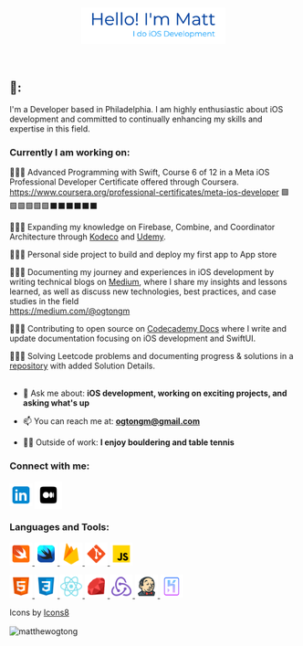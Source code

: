 <p align="center"><a><img width="50%" alt="Hello, I'm Matt. I do iOS Development" src="./assets/readme-header.png" /></a></p>

<br />

## 👋:
I'm a Developer based in Philadelphia. 
I am highly enthusiastic about iOS development and committed to continually enhancing my skills and expertise in this field.
<br>
### Currently I am working on:

👨🏻‍💻 Advanced Programming with Swift, Course 6 of 12 in a Meta iOS Professional Developer Certificate offered through Coursera.
https://www.coursera.org/professional-certificates/meta-ios-developer 🟩🟩🟩🟩🟩🟩⬛️⬛️⬛️⬛️⬛️⬛️

👨🏻‍💻 Expanding my knowledge on Firebase, Combine, and Coordinator Architecture through [Kodeco](https://www.kodeco.com) and [Udemy](https://www.udemy.com/).

👨🏻‍💻 Personal side project to build and deploy my first app to App store

👨🏻‍💻 Documenting my journey and experiences in iOS development by writing technical blogs on [Medium](https://medium.com), where I share my insights and lessons learned, as well as discuss new technologies, best practices, and case studies in the field
<br>
https://medium.com/@ogtongm

👨🏻‍💻 Contributing to open source on [Codecademy Docs](https://github.com/Codecademy/docs) where I write and update documentation focusing on iOS development and SwiftUI.

👨🏻‍💻 Solving Leetcode problems and documenting progress & solutions in a [repository](https://github.com/matthewogtong/LeetCode-Swift) with added Solution Details.<br>
<br>
- 💬 Ask me about: **iOS development, working on exciting projects, and asking what's up**

- 📫 You can reach me at: **ogtongm@gmail.com**

- 🧗🏓 Outside of work: **I enjoy bouldering and table tennis**

<h3 align="left">Connect with me:</h3>
<p align="left">
<a href="https://linkedin.com/in/matthewogtong" target="blank"><img align="center" src="assets/icons8-linkedin.svg" alt="matthewogtong-linkedin" height="40" width="40" /></a>
<a href="https://medium.com/@ogtongm" target="blank"><img align="center" src="assets/icons8-medium.svg" alt="@ogtongm" height="48" width="48" /></a>
</p>

<h3 align="left">Languages and Tools:</h3>
<p align="left">
  
<!-- Strongest -->
<a href="https://developer.apple.com/swift/" target="_blank" rel="noreferrer"> <img src="assets/icons8-swift.svg" alt="swift" width="40" height="40"/> </a>
<a href="https://developer.apple.com/xcode/swiftui/" target="_blank" rel="noreferrer"> <img src="assets/icons8-swiftui.svg" alt="swift" width="40" height="40"/> </a>
<a href="https://firebase.google.com/" target="_blank" rel="noreferrer"> <img src="assets/icons8-firebase.svg" alt="firebase" width="40" height="40"/> </a>
<a href="https://git-scm.com/" target="_blank" rel="noreferrer"> <img src="assets/icons8-git.svg" alt="git" width="40" height="40"/> </a>
<a href="https://developer.mozilla.org/en-US/docs/Web/JavaScript" target="_blank" rel="noreferrer"> <img src="assets/icons8-javascript.svg" alt="javascript" width="40" height="40"/> </a>
<!-- Intermediate -->  
<a href="https://www.w3.org/html/" target="_blank" rel="noreferrer"> <img src="assets/icons8-html-5.svg" alt="html5" width="40" height="40"/> </a> 
<a href="https://www.w3schools.com/css/" target="_blank" rel="noreferrer"> <img src="assets/icons8-css3.svg" alt="css3" width="40" height="40"/> </a>
<a href="https://reactnative.dev" target="_blank" rel="noreferrer"> <img src="assets/icons8-react-native.svg" alt="react-native" width="40" height="40"/> </a>
<a href="https://www.ruby-lang.org/en/" target="_blank" rel="noreferrer"> <img src="assets/icons8-ruby-programming-language.svg" alt="ruby" width="40" height="40"/> </a>
<a href="https://redux.js.org" target="_blank" rel="noreferrer"> <img src="assets/icons8-redux.svg" alt="redux" width="40" height="40"/> </a> 
<a href="https://www.jenkins.io" target="_blank" rel="noreferrer"> <img src="assets/icons8-jenkins.svg" alt="jenkins" width="40" height="40"/> </a>
<a href="https://heroku.com" target="_blank" rel="noreferrer"> <img src="assets/icons8-heroku.svg" alt="heroku" width="40" height="40"/> </a>
</p>

<a target="_blank"></a>Icons by <a target="_blank" href="https://icons8.com">Icons8</a>

<p><img align="center" src="https://github-readme-streak-stats.herokuapp.com/?user=matthewogtong&theme=dark" alt="matthewogtong" /></p>
